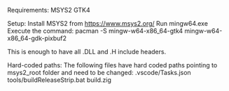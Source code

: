 Requirements:
  MSYS2
  GTK4

Setup:
  Install MSYS2 from https://www.msys2.org/
  Run mingw64.exe
  Execute the command:
    pacman -S mingw-w64-x86_64-gtk4 mingw-w64-x86_64-gdk-pixbuf2

  This is enough to have all .DLL and .H include headers.

Hard-coded paths:
  The following files have hard coded paths pointing to msys2_root folder and need to be changed:
    .vscode/Tasks.json
    tools/buildReleaseStrip.bat
    build.zig